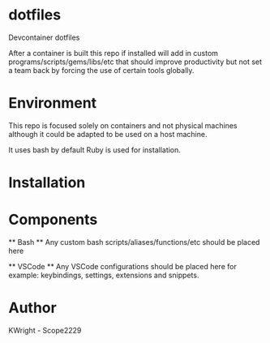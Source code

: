 # dotfiles
Devcontainer dotfiles

After a container is built this repo if installed will add in custom programs/scripts/gems/libs/etc that should improve productivity but not set a team back by forcing the use of certain tools globally.

# Environment

This repo is focused solely on containers and not physical machines although it could be adapted to be used  on a host machine.

It uses bash by default
Ruby is used for installation.

# Installation


# Components
 
** Bash **
Any custom bash scripts/aliases/functions/etc should be placed here

** VSCode **
Any VSCode configurations should be placed here for example: keybindings, settings, extensions and snippets.

# Author
KWright - Scope2229
